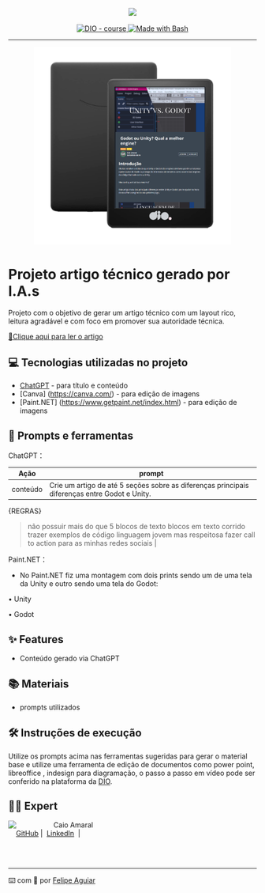 <p align="center">
    <img width="100" src=".github/assets/banner.png">
</p>


<p align="center">
  <a href="https://dio.me/"><img src="https://img.shields.io/badge/DIO-Course-28DA77?logo=youtube" alt="DIO - course">
  </a>
  <a href="https://www.gnu.org/software/bash/" title="Go to Bash homepage"><img src="https://img.shields.io/badge/Prompt-Project-blue?logo=gnu-bash&amp;logoColor=white" alt="Made with Bash">
  </a>
</p>

-------

<p align="center">
  <img 
    src=".github/assets/preview.png"
    width="400"  
  />
</p>

# Projeto artigo técnico gerado por I.A.s

Projeto com o objetivo de gerar um artigo técnico com um layout rico, leitura agradável e com foco em promover sua autoridade técnica.

<a href="https://web.dio.me/articles/godot-ou-unity-qual-a-melhor-engine?back=%2Farticles&open-modal=true&page=1&order=oldest" title="View article now"> 📕Clique aqui para ler o artigo</a>

## 💻 Tecnologias utilizadas no projeto

- [ChatGPT](https://chat.openai.com/) - para título e conteúdo
- [Canva] (https://canva.com/) - para edição de imagens
- [Paint.NET] (https://www.getpaint.net/index.html) - para edição de imagens

## 📄 Prompts e ferramentas

ChatGPT：

|   Ação   | prompt                                                                                                                                                                                                                                                                         |
| :------: | ------------------------------------------------------------------------------------------------------------------------------------------------------------------------------------------------------------------------------------------------------------------------------ |
| conteúdo | Crie um artigo de até 5 seções sobre as diferenças principais diferenças entre Godot e Unity.

{REGRAS}
> não possuir mais do que 5 blocos de texto
> blocos em texto corrido
> trazer exemplos de código
> linguagem jovem mas respeitosa
> fazer call to action para as minhas redes sociais |


Paint.NET：

- No Paint.NET fiz uma montagem com dois prints sendo um de uma tela da Unity e outro sendo uma tela do Godot:

• Unity

• Godot




## ✨ Features

- Conteúdo gerado via ChatGPT

## 📚 Materiais

- prompts utilizados

## 🛠️ Instruções de execução

Utilize os prompts acima nas ferramentas sugeridas para gerar o material base e utilize uma ferramenta de edição de documentos como power point, libreoffice , indesign para diagramação, o passo a passo em vídeo pode ser conferido na plataforma da [DIO](https://dio.me).

## 👨‍💻 Expert

<p>
    <img 
      align=left 
      margin=10 
      width=80 
      src="https://avatars.githubusercontent.com/u/2707567?v=4"
    />
    <p>&nbsp&nbsp&nbspCaio Amaral<br>
    &nbsp&nbsp&nbsp
    <a href="https://github.com/caiomga">
    GitHub</a>&nbsp;|&nbsp;
    <a href="www.linkedin.com/in/
caiomga">LinkedIn</a>
&nbsp;|</p>
</p>
<br/><br/>
<p>

---

⌨️ com 💜 por [Felipe Aguiar](https://github.com/felipeAguiarCode)
